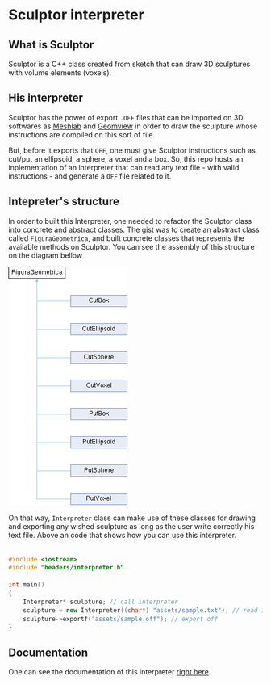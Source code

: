# Sculptor interpreter

## What is Sculptor

Sculptor is a C++ class created from sketch that can draw 3D sculptures with volume elements (voxels).

## His interpreter

Sculptor has the power of export `.OFF` files that can be imported on 3D softwares as [Meshlab](https://www.meshlab.net/) and [Geomview](http://www.geomview.org/) in order to draw the sculpture whose instructions are compiled on this sort of file.

But, before it exports that `OFF`, one must give Sculptor instructions such as cut/put an ellipsoid, a sphere, a voxel and a box. So, this repo hosts an inplementation of an interpreter that can read any text file - with valid instructions - and generate a `OFF` file related to it.

## Intepreter's structure

In order to built this Interpreter, one needed to refactor the Sculptor class into concrete and abstract classes.  The gist was to create an abstract class called `FiguraGeometrica`, and built concrete classes that represents the available methods on Sculptor. You can see the assembly of this structure on the diagram bellow

![Class figura geometrica](assets/class_figura_geometrica.png)

On that way, `Interpreter` class can make use of these classes for drawing and exporting any wished sculpture as long as the user write correctly his text file. Above an code that shows how you can use this interpreter.

```cpp

#include <iostream>
#include "headers/interpreter.h"

int main()
{
    Interpreter* sculpture; // call interpreter
    sculpture = new Interpreter((char*) "assets/sample.txt"); // read instructions of sample.txt
    sculpture->exportf("assets/sample.off"); // export off
}
```

## Documentation

One can see the documentation of this interpreter [right here](https://raphaelramosds.github.io/sculptor/index.html).
